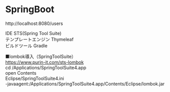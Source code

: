 # SpringBoot<br>

http://localhost:8080/users<br>

IDE STS(Spring Tool Suite)<br>
テンプレートエンジン Thymeleaf<br>
ビルドツール Gradle<br>

■lombok導入（SpringToolSuite）<br>
https://www.purin-it.com/sts-lombok<br>
cd /Applications/SpringToolSuite4.app<br>
open Contents<br>
Eclipse/SpringToolSuite4.ini<br>
-javaagent:/Applications/SpringToolSuite4.app/Contents/Eclipse/lombok.jar<br>
